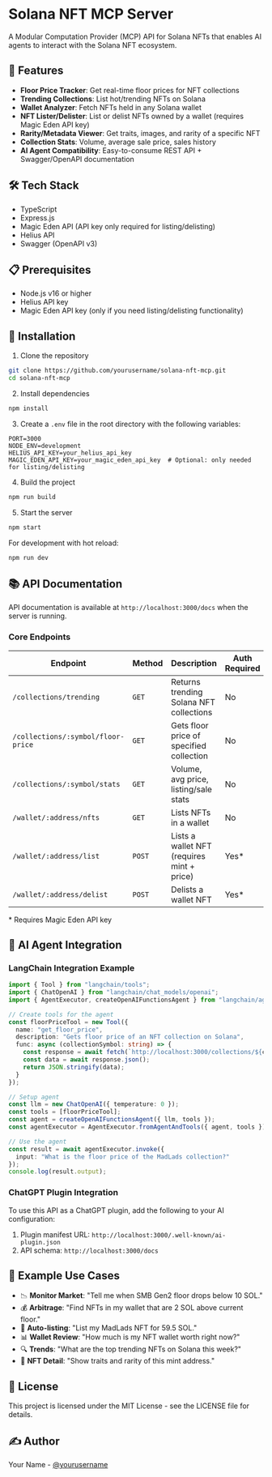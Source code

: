 # Solana NFT MCP Server

A Modular Computation Provider (MCP) API for Solana NFTs that enables AI agents to interact with the Solana NFT ecosystem.

## 🚀 Features

- **Floor Price Tracker**: Get real-time floor prices for NFT collections
- **Trending Collections**: List hot/trending NFTs on Solana
- **Wallet Analyzer**: Fetch NFTs held in any Solana wallet
- **NFT Lister/Delister**: List or delist NFTs owned by a wallet (requires Magic Eden API key)
- **Rarity/Metadata Viewer**: Get traits, images, and rarity of a specific NFT
- **Collection Stats**: Volume, average sale price, sales history
- **AI Agent Compatibility**: Easy-to-consume REST API + Swagger/OpenAPI documentation

## 🛠️ Tech Stack

- TypeScript
- Express.js
- Magic Eden API (API key only required for listing/delisting)
- Helius API
- Swagger (OpenAPI v3)

## 📋 Prerequisites

- Node.js v16 or higher
- Helius API key
- Magic Eden API key (only if you need listing/delisting functionality)

## 🔧 Installation

1. Clone the repository
```bash
git clone https://github.com/yourusername/solana-nft-mcp.git
cd solana-nft-mcp
```

2. Install dependencies
```bash
npm install
```

3. Create a `.env` file in the root directory with the following variables:
```
PORT=3000
NODE_ENV=development
HELIUS_API_KEY=your_helius_api_key
MAGIC_EDEN_API_KEY=your_magic_eden_api_key  # Optional: only needed for listing/delisting
```

4. Build the project
```bash
npm run build
```

5. Start the server
```bash
npm start
```

For development with hot reload:
```bash
npm run dev
```

## 📚 API Documentation

API documentation is available at `http://localhost:3000/docs` when the server is running.

### Core Endpoints

| Endpoint | Method | Description | Auth Required |
|----------|--------|-------------|--------------|
| `/collections/trending` | `GET` | Returns trending Solana NFT collections | No |
| `/collections/:symbol/floor-price` | `GET` | Gets floor price of specified collection | No |
| `/collections/:symbol/stats` | `GET` | Volume, avg price, listing/sale stats | No |
| `/wallet/:address/nfts` | `GET` | Lists NFTs in a wallet | No |
| `/wallet/:address/list` | `POST` | Lists a wallet NFT (requires mint + price) | Yes* |
| `/wallet/:address/delist` | `POST` | Delists a wallet NFT | Yes* |

\* Requires Magic Eden API key

## 🤖 AI Agent Integration

### LangChain Integration Example

```typescript
import { Tool } from "langchain/tools";
import { ChatOpenAI } from "langchain/chat_models/openai";
import { AgentExecutor, createOpenAIFunctionsAgent } from "langchain/agents";

// Create tools for the agent
const floorPriceTool = new Tool({
  name: "get_floor_price",
  description: "Gets floor price of an NFT collection on Solana",
  func: async (collectionSymbol: string) => {
    const response = await fetch(`http://localhost:3000/collections/${collectionSymbol}/floor-price`);
    const data = await response.json();
    return JSON.stringify(data);
  }
});

// Setup agent
const llm = new ChatOpenAI({ temperature: 0 });
const tools = [floorPriceTool];
const agent = createOpenAIFunctionsAgent({ llm, tools });
const agentExecutor = AgentExecutor.fromAgentAndTools({ agent, tools });

// Use the agent
const result = await agentExecutor.invoke({
  input: "What is the floor price of the MadLads collection?"
});
console.log(result.output);
```

### ChatGPT Plugin Integration

To use this API as a ChatGPT plugin, add the following to your AI configuration:

1. Plugin manifest URL: `http://localhost:3000/.well-known/ai-plugin.json`
2. API schema: `http://localhost:3000/docs`

## 🧪 Example Use Cases

- 📉 **Monitor Market**: "Tell me when SMB Gen2 floor drops below 10 SOL."
- 💰 **Arbitrage**: "Find NFTs in my wallet that are 2 SOL above current floor."
- 🛒 **Auto-listing**: "List my MadLads NFT for 59.5 SOL."
- 📊 **Wallet Review**: "How much is my NFT wallet worth right now?"
- 🔍 **Trends**: "What are the top trending NFTs on Solana this week?"
- 🎨 **NFT Detail**: "Show traits and rarity of this mint address."

## 📝 License

This project is licensed under the MIT License - see the LICENSE file for details.

## ✍️ Author

Your Name - [@yourusername](https://twitter.com/yourusername) 
